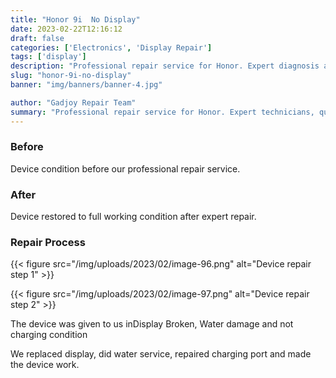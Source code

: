 ```yaml
---
title: "Honor 9i  No Display"
date: 2023-02-22T12:16:12
draft: false
categories: ['Electronics', 'Display Repair']
tags: ['display']
description: "Professional repair service for Honor. Expert diagnosis and quality repairs in Bangalore."
slug: "honor-9i-no-display"
banner: "img/banners/banner-4.jpg"

author: "Gadjoy Repair Team"
summary: "Professional repair service for Honor. Expert technicians, quality parts, warranty included."
---
```



### Before

Device condition before our professional repair service.

### After

Device restored to full working condition after expert repair.

### Repair Process

{{< figure src="/img/uploads/2023/02/image-96.png" alt="Device repair step 1" >}}

{{< figure src="/img/uploads/2023/02/image-97.png" alt="Device repair step 2" >}}


The device was given to us inDisplay Broken, Water damage and not charging condition

We replaced display, did water service, repaired charging port and made the device work.